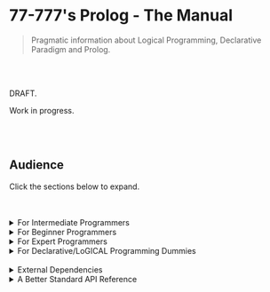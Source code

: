 # 77-777's Prolog - The Manual

> Pragmatic information about Logical Programming, Declarative Paradigm and Prolog.

<br>
<br>

DRAFT.

Work in progress.

<br>
<br>

## Audience

Click the sections below to expand.

<br>
<br>

<details>
  <summary> For Intermediate Programmers </summary>

---

### Spawning a project & building

* Ecosystem & Environment
  * ? - primary build and project manager
  * ? - package manager
  * todo.
  * ? - the compiler. 

Please use your respective *nix package manager.

`sudo apt-get install prolog`


<br>
<br>
<br>

### Console Arguments & Printing

```haskell
  
```

### File IO

```haskell
  
```

### Directory & File Operations

```haskell
  
```

### Data Type Conversion

```haskell
  
```

### String Handling

```haskell
  
```

### Threading & Process Handling

```haskell
  
```

### Sockets

```haskell
  
```

### GUI

```haskell
  
```

### Web Requests

```haskell
  
```

### Web Framework

```haskell
Yesod
```

### Logging
```haskell

```

### Config Storage

### Regex & Levenshtein

### Parsing HTML/JSON/XML

### Error Handling & Exceptions

### Timers, Events, Promises



### Database Access / ORM

### Keywords in Haskell

```haskell

-- Packages & Modules --
import, module, where, instance, deriving

-- Imperative & Unit IO
do, ()

as
-- Variable scope --
let .. in

-- Data & Objects
data, type, class

-- Control Flow & Guards/Pattern Matching --
if, else, then, forall, case, 

-- Others --
default
hiding
proc

-- Types & Options --

Char, Bool, Int, Integer, Double

```

### Symbols in Haskell

* State Symbols

```haskell

```

* Structure Symbols

``haskell
   
```

* Operator Symbols

``haskell

```

<br>
<br>

</details>

<details>
  <summary> For Beginner Programmers </summary>

---

### Types & Records

```haskell

```

### Modules

```haskell

```

### Functions

```haskell
  
```

### Polymorphism

```haskell

```

### Variables

```haskell

```

### If Statements

```haskell

```

### Looping & Control Flow

```haskell
  
```

### Recursion & List Manipulation/Patterns

```haskell
  
```

### Interfaces (Typeclasses)

```haskell

```

### Generics & Constructor Parametrization

```haskell

```

### Functors

<br>
<br>

</details>

<details>
  <summary> For Expert Programmers </summary>

---

### FFI

The foreign function interface for interoping with native code and the os.

### DLLs / Shared Libraries

Accessing functions directly from shared libraries.

### Compiler/Interpreter Tweaks

Optimization, compiling or interpreting, linking, bytecode generation, garbage collection, etc.

### Project Layout & Code Structure

1 module file can contain multiple nested submodules. 
Scaffolding/ers.

### Architecture

Patterns. Functors and Monads.

### Good Practice

Clarity. Avoid surprises. DRY principle. SOLID principle if using OOP.

<br>
<br>

</details>

<details>
  <summary> For Declarative/LoGICAL Programming Dummies </summary>

---

### Terminology

* Purity
  * Functions that produce no side effects. Given an input, the ouput should be the same on said input no matter what the state of the system is. If this rule is broken, the function is not pure.

* State
  * Commonly used to refer to structures, variables, code or the system which can change at any moment in time. Code changing in other places other than their grouped scope is considered bad practice.

* Side Effect
  * When a function emits the notion of modyfing state outside of it's scope such as globals or dependencies.

* Unit/IO Notation
  * Commonly known/referred as the "void" type, (), this notation is used to indicate that a function will do or "return" an IO side effect operation that changes some system/program state.

* Expression
  * Also called compute/computation, is any calculation or subexpression that MUST return a value as a result. In the functional mindset, a program is a series of expressions and subexpressions but ultimately going down to a single value outputted. ("Figure of speech")

* Immutability
  * Data created/assigned with values at spawn time which cannot be changed afterwards. Can be predicted since it is constant.

* Mutable Data
  * Data that can be affected by side effects/IO.

* Records
  * Groups of types aligned together under a single type. It is the "structure/struct" aspect of functional programming.

* First Class Citizen
  * Any entity that can be treated as you treat a variable, which means you can add it to another, compute it, pass it as an argument to another function and/or return it as a value.

* Functions as First Class Citizens
  * Functional paradigm prides itself on the notion that some (depends on language) functions are ultimately variables, can be declared as such, can be passed as arguments and can be returned. This is the notion of function pointers for those who know C. Commonly used for callbacks, events and other procedural code.

* Higher Order Functions
  * Functions that are treated as First Class Citizens. Basically function pointers. In Haskell, not all functions are higher order functions.

* Function Composition
  * Calling functions which rely on values returned by calling another function. E.g. f(g(x)).

* Arity
  * The number of parameters a function has. Lengthy parameters for a function (e.g high Arity) smells of a badly coded function or a complex one.

* Currying
  * Complex functions which have a high arity need to be broken down. This simplification process is called currying.

* Functors
  * Factory pattern kin.

* Lambda Calculus
  * Anonymous function spawning notation.

* Polymorphism
  * The act of having and passing data that holds multiple "forms". A stream object for example might be a base entity for a filestream, networkstream, pipestream or whatever.

* Generics
  * Having data structures that can be reused with other types. Particularly lists. Lists of integers or bytes or strings as an example.

* Meta Programming
  * Programs written that generate other programs/code.

* Dependency Injection
  * A concept used to manage portability and hotswap, as common usecases. One implementation of dependency injection is the IoC container for dependency inversion.

* Monads
  * 

* Zippers
  * 

### Functional Paradigm Aims

* Functional Application
  * Functional programming is all about having pure functions and calling those pure functions to transform your data. Everything is an expression and your IO should be separated and organized in a high level fashion.

* Functional Purity
  * Functions without side effects that are agnostic of system state. As many as you can. Why? Said functions are easy to test, well design and don't depend on external factors. (in theory)

* IO & Side Effect Separation
  * A tremendous amount of errors, bugs and malpractice happens as a result of poor state management. Having a more organized flow where IO is separate from pure code provides clarity to where errors may occur as well as visual guidance to where program logic/computation is located.

* Reduce state and constrain/isolate it
  * Removing for, while loops is one way to reduce state and instead do things recursively.

* Low Function Arity Through Currying


* Simple & Flexible Data Transformation
* Low Coupling, High Cohesion
* Type Correctness
* Immutability unless otherwise altered
* Recursivity
* Declaratively define problems
* Write less, Do more
* Lower bug rate

<br>
<br>

</details>

<br>

<details>
   <summary>External Dependencies</summary>

---

### Common Libraries

? is the official Prolog package manager.

`? install <pkg-name>`

| Library  | Purpose | Comments |
| -------- | ------- | ----- |
| | | |

<br>
<br>

</details>

<details>
   <summary>A Better Standard API Reference</summary>

---

## The Standard API

Click each module to expand and see their exposed functions and types.

```haskell
(* Importable Modules *)



(* Console, File IO, Etc *)



(* Date, Time, Math *)


(* Related to Types *)


(* Data Structure Modules *)


(* Algorithms. Hashing, RNG, Sort, Etc. *)


(* Concurrency, Parallelism, Synchronization *)


```

</details>
  
<br>
